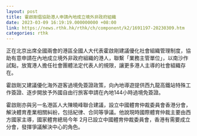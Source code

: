 ```yaml
---
layout: post
title: 霍啟剛倡協助港人申請內地成立境外非政府組織
date: 2023-03-09 16:19:19.000000000 +08:00
link: https://news.rthk.hk/rthk/ch/component/k2/1691197-20230309.htm
categories: rthk
---
```


正在北京出席全國兩會的港區全國人大代表霍啟剛建議優化社會組織管理制度，協助有意申請在內地成立境外非政府組織的港人，聯繫「業務主管單位」，以南沙作試點，放寬港人擔任社會團體法定代表人的規限，讓更多港人主導的社會組織存在。

霍啟剛又建議優化海外遊客過境免簽證政策，向內地導遊提供西九龍高鐵站特殊工作簽證、逐步開放予外國自由行旅客申請在內地144小時過境免簽證。

霍啟剛亦與另一名港區人大陳曉峰聯合建議，設立中國體育仲裁委員會香港分會，解決體育產業相關糾紛，包括紀律、合同等爭議。他說現時國際體育仲裁主要由西方國家主導，國家體育總局今年 2月已設立中國體育仲裁委員會，香港有需要成立分會，發揮爭議解決中心的角色。

